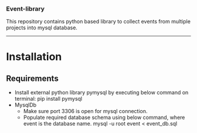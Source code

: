 ### Event-library
This repository contains python based library to collect events from multiple projects into mysql database.

---

# Installation

## Requirements
- Install external python library pymysql by executing below command on terminal:
    pip install pymysql
- MysqlDb
    - Make sure port 3306 is open for mysql connection.
    - Populate required database schema using below command, where event is the database name.
		mysql -u root event < event_db.sql

